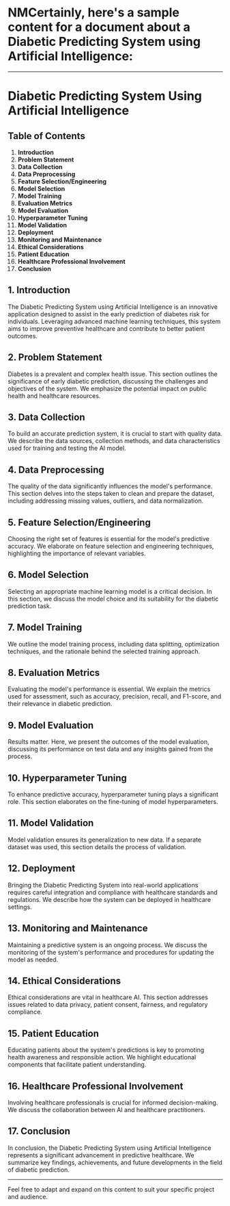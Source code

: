 # NMCertainly, here's a sample content for a document about a Diabetic Predicting System using Artificial Intelligence:

---

# Diabetic Predicting System Using Artificial Intelligence

## Table of Contents
1. **Introduction**
2. **Problem Statement**
3. **Data Collection**
4. **Data Preprocessing**
5. **Feature Selection/Engineering**
6. **Model Selection**
7. **Model Training**
8. **Evaluation Metrics**
9. **Model Evaluation**
10. **Hyperparameter Tuning**
11. **Model Validation**
12. **Deployment**
13. **Monitoring and Maintenance**
14. **Ethical Considerations**
15. **Patient Education**
16. **Healthcare Professional Involvement**
17. **Conclusion**

## 1. Introduction

The Diabetic Predicting System using Artificial Intelligence is an innovative application designed to assist in the early prediction of diabetes risk for individuals. Leveraging advanced machine learning techniques, this system aims to improve preventive healthcare and contribute to better patient outcomes.

## 2. Problem Statement

Diabetes is a prevalent and complex health issue. This section outlines the significance of early diabetic prediction, discussing the challenges and objectives of the system. We emphasize the potential impact on public health and healthcare resources.

## 3. Data Collection

To build an accurate prediction system, it is crucial to start with quality data. We describe the data sources, collection methods, and data characteristics used for training and testing the AI model.

## 4. Data Preprocessing

The quality of the data significantly influences the model's performance. This section delves into the steps taken to clean and prepare the dataset, including addressing missing values, outliers, and data normalization.

## 5. Feature Selection/Engineering

Choosing the right set of features is essential for the model's predictive accuracy. We elaborate on feature selection and engineering techniques, highlighting the importance of relevant variables.

## 6. Model Selection

Selecting an appropriate machine learning model is a critical decision. In this section, we discuss the model choice and its suitability for the diabetic prediction task.

## 7. Model Training

We outline the model training process, including data splitting, optimization techniques, and the rationale behind the selected training approach.

## 8. Evaluation Metrics

Evaluating the model's performance is essential. We explain the metrics used for assessment, such as accuracy, precision, recall, and F1-score, and their relevance in diabetic prediction.

## 9. Model Evaluation

Results matter. Here, we present the outcomes of the model evaluation, discussing its performance on test data and any insights gained from the process.

## 10. Hyperparameter Tuning

To enhance predictive accuracy, hyperparameter tuning plays a significant role. This section elaborates on the fine-tuning of model hyperparameters.

## 11. Model Validation

Model validation ensures its generalization to new data. If a separate dataset was used, this section details the process of validation.

## 12. Deployment

Bringing the Diabetic Predicting System into real-world applications requires careful integration and compliance with healthcare standards and regulations. We describe how the system can be deployed in healthcare settings.

## 13. Monitoring and Maintenance

Maintaining a predictive system is an ongoing process. We discuss the monitoring of the system's performance and procedures for updating the model as needed.

## 14. Ethical Considerations

Ethical considerations are vital in healthcare AI. This section addresses issues related to data privacy, patient consent, fairness, and regulatory compliance.

## 15. Patient Education

Educating patients about the system's predictions is key to promoting health awareness and responsible action. We highlight educational components that facilitate patient understanding.

## 16. Healthcare Professional Involvement

Involving healthcare professionals is crucial for informed decision-making. We discuss the collaboration between AI and healthcare practitioners.

## 17. Conclusion

In conclusion, the Diabetic Predicting System using Artificial Intelligence represents a significant advancement in predictive healthcare. We summarize key findings, achievements, and future developments in the field of diabetic prediction.

---

Feel free to adapt and expand on this content to suit your specific project and audience.
